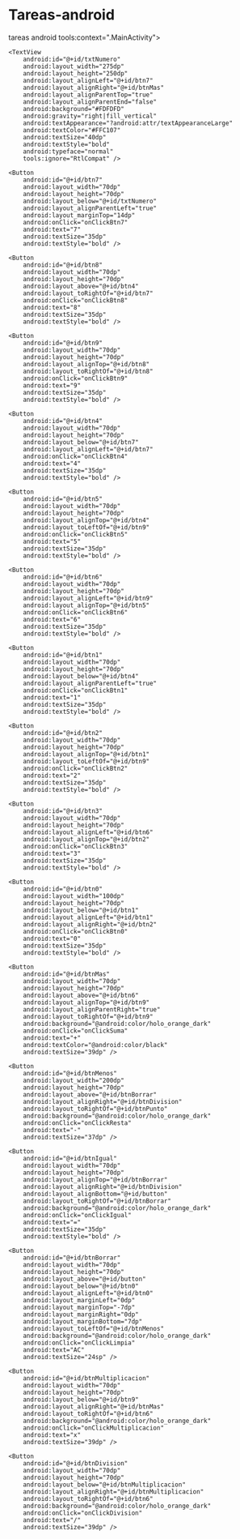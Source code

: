 # Tareas-android
tareas android
    tools:context=".MainActivity">

    <TextView
        android:id="@+id/txtNumero"
        android:layout_width="275dp"
        android:layout_height="250dp"
        android:layout_alignLeft="@+id/btn7"
        android:layout_alignRight="@+id/btnMas"
        android:layout_alignParentTop="true"
        android:layout_alignParentEnd="false"
        android:background="#FDFDFD"
        android:gravity="right|fill_vertical"
        android:textAppearance="?android:attr/textAppearanceLarge"
        android:textColor="#FFC107"
        android:textSize="40dp"
        android:textStyle="bold"
        android:typeface="normal"
        tools:ignore="RtlCompat" />

    <Button
        android:id="@+id/btn7"
        android:layout_width="70dp"
        android:layout_height="70dp"
        android:layout_below="@+id/txtNumero"
        android:layout_alignParentLeft="true"
        android:layout_marginTop="14dp"
        android:onClick="onClickBtn7"
        android:text="7"
        android:textSize="35dp"
        android:textStyle="bold" />

    <Button
        android:id="@+id/btn8"
        android:layout_width="70dp"
        android:layout_height="70dp"
        android:layout_above="@+id/btn4"
        android:layout_toRightOf="@+id/btn7"
        android:onClick="onClickBtn8"
        android:text="8"
        android:textSize="35dp"
        android:textStyle="bold" />

    <Button
        android:id="@+id/btn9"
        android:layout_width="70dp"
        android:layout_height="70dp"
        android:layout_alignTop="@+id/btn8"
        android:layout_toRightOf="@+id/btn8"
        android:onClick="onClickBtn9"
        android:text="9"
        android:textSize="35dp"
        android:textStyle="bold" />

    <Button
        android:id="@+id/btn4"
        android:layout_width="70dp"
        android:layout_height="70dp"
        android:layout_below="@+id/btn7"
        android:layout_alignLeft="@+id/btn7"
        android:onClick="onClickBtn4"
        android:text="4"
        android:textSize="35dp"
        android:textStyle="bold" />

    <Button
        android:id="@+id/btn5"
        android:layout_width="70dp"
        android:layout_height="70dp"
        android:layout_alignTop="@+id/btn4"
        android:layout_toLeftOf="@+id/btn9"
        android:onClick="onClickBtn5"
        android:text="5"
        android:textSize="35dp"
        android:textStyle="bold" />

    <Button
        android:id="@+id/btn6"
        android:layout_width="70dp"
        android:layout_height="70dp"
        android:layout_alignLeft="@+id/btn9"
        android:layout_alignTop="@+id/btn5"
        android:onClick="onClickBtn6"
        android:text="6"
        android:textSize="35dp"
        android:textStyle="bold" />

    <Button
        android:id="@+id/btn1"
        android:layout_width="70dp"
        android:layout_height="70dp"
        android:layout_below="@+id/btn4"
        android:layout_alignParentLeft="true"
        android:onClick="onClickBtn1"
        android:text="1"
        android:textSize="35dp"
        android:textStyle="bold" />

    <Button
        android:id="@+id/btn2"
        android:layout_width="70dp"
        android:layout_height="70dp"
        android:layout_alignTop="@+id/btn1"
        android:layout_toLeftOf="@+id/btn9"
        android:onClick="onClickBtn2"
        android:text="2"
        android:textSize="35dp"
        android:textStyle="bold" />

    <Button
        android:id="@+id/btn3"
        android:layout_width="70dp"
        android:layout_height="70dp"
        android:layout_alignLeft="@+id/btn6"
        android:layout_alignTop="@+id/btn2"
        android:onClick="onClickBtn3"
        android:text="3"
        android:textSize="35dp"
        android:textStyle="bold" />

    <Button
        android:id="@+id/btn0"
        android:layout_width="100dp"
        android:layout_height="70dp"
        android:layout_below="@+id/btn1"
        android:layout_alignLeft="@+id/btn1"
        android:layout_alignRight="@+id/btn2"
        android:onClick="onClickBtn0"
        android:text="0"
        android:textSize="35dp"
        android:textStyle="bold" />

    <Button
        android:id="@+id/btnMas"
        android:layout_width="70dp"
        android:layout_height="70dp"
        android:layout_above="@+id/btn6"
        android:layout_alignTop="@+id/btn9"
        android:layout_alignParentRight="true"
        android:layout_toRightOf="@+id/btn9"
        android:background="@android:color/holo_orange_dark"
        android:onClick="onClickSuma"
        android:text="+"
        android:textColor="@android:color/black"
        android:textSize="39dp" />

    <Button
        android:id="@+id/btnMenos"
        android:layout_width="200dp"
        android:layout_height="70dp"
        android:layout_above="@+id/btnBorrar"
        android:layout_alignRight="@+id/btnDivision"
        android:layout_toRightOf="@+id/btnPunto"
        android:background="@android:color/holo_orange_dark"
        android:onClick="onClickResta"
        android:text="-"
        android:textSize="37dp" />

    <Button
        android:id="@+id/btnIgual"
        android:layout_width="70dp"
        android:layout_height="70dp"
        android:layout_alignTop="@+id/btnBorrar"
        android:layout_alignRight="@+id/btnDivision"
        android:layout_alignBottom="@+id/button"
        android:layout_toRightOf="@+id/btnBorrar"
        android:background="@android:color/holo_orange_dark"
        android:onClick="onClickIgual"
        android:text="="
        android:textSize="35dp"
        android:textStyle="bold" />

    <Button
        android:id="@+id/btnBorrar"
        android:layout_width="70dp"
        android:layout_height="70dp"
        android:layout_above="@+id/button"
        android:layout_below="@+id/btn0"
        android:layout_alignLeft="@+id/btn0"
        android:layout_marginLeft="0dp"
        android:layout_marginTop="-7dp"
        android:layout_marginRight="0dp"
        android:layout_marginBottom="7dp"
        android:layout_toLeftOf="@+id/btnMenos"
        android:background="@android:color/holo_orange_dark"
        android:onClick="onClickLimpia"
        android:text="AC"
        android:textSize="24sp" />

    <Button
        android:id="@+id/btnMultiplicacion"
        android:layout_width="70dp"
        android:layout_height="70dp"
        android:layout_below="@+id/btn9"
        android:layout_alignRight="@+id/btnMas"
        android:layout_toRightOf="@+id/btn6"
        android:background="@android:color/holo_orange_dark"
        android:onClick="onClickMultiplicacion"
        android:text="x"
        android:textSize="39dp" />

    <Button
        android:id="@+id/btnDivision"
        android:layout_width="70dp"
        android:layout_height="70dp"
        android:layout_below="@+id/btnMultiplicacion"
        android:layout_alignRight="@+id/btnMultiplicacion"
        android:layout_toRightOf="@+id/btn6"
        android:background="@android:color/holo_orange_dark"
        android:onClick="onClickDivision"
        android:text="/"
        android:textSize="39dp" />

</RelativeLayout>
